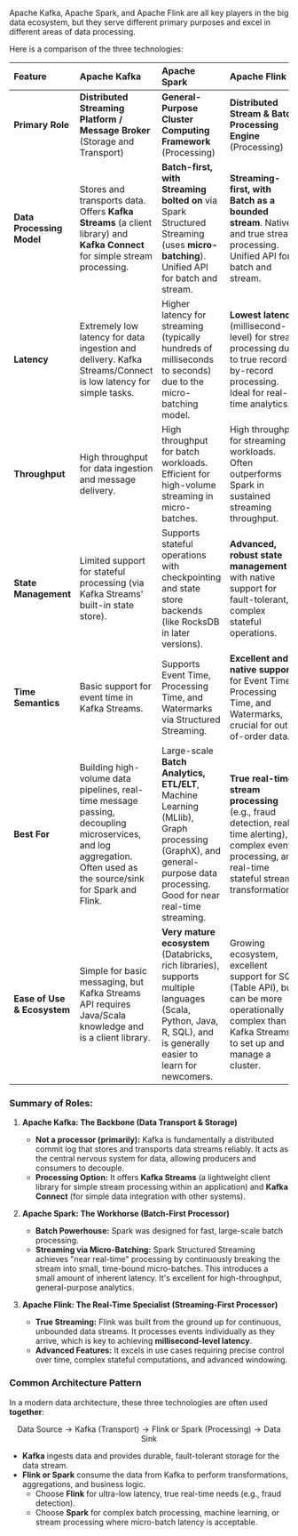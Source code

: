 Apache Kafka, Apache Spark, and Apache Flink are all key players in the big data ecosystem, but they serve different primary purposes and excel in different areas of data processing.

Here is a comparison of the three technologies:

| Feature | Apache Kafka | Apache Spark | Apache Flink |
| :--- | :--- | :--- | :--- |
| **Primary Role** | **Distributed Streaming Platform / Message Broker** (Storage and Transport) | **General-Purpose Cluster Computing Framework** (Processing) | **Distributed Stream & Batch Processing Engine** (Processing) |
| **Data Processing Model** | Stores and transports data. Offers **Kafka Streams** (a client library) and **Kafka Connect** for simple stream processing. | **Batch-first, with Streaming bolted on** via Spark Structured Streaming (uses **micro-batching**). Unified API for batch and stream. | **Streaming-first, with Batch as a bounded stream**. Native and true stream processing. Unified API for batch and stream. |
| **Latency** | Extremely low latency for data ingestion and delivery. Kafka Streams/Connect is low latency for simple tasks. | Higher latency for streaming (typically hundreds of milliseconds to seconds) due to the micro-batching model. | **Lowest latency** (millisecond-level) for stream processing due to true record-by-record processing. Ideal for real-time analytics. |
| **Throughput** | High throughput for data ingestion and message delivery. | High throughput for batch workloads. Efficient for high-volume streaming in micro-batches. | High throughput for streaming workloads. Often outperforms Spark in sustained streaming throughput. |
| **State Management** | Limited support for stateful processing (via Kafka Streams' built-in state store). | Supports stateful operations with checkpointing and state store backends (like RocksDB in later versions). | **Advanced, robust state management** with native support for fault-tolerant, complex stateful operations. |
| **Time Semantics** | Basic support for event time in Kafka Streams. | Supports Event Time, Processing Time, and Watermarks via Structured Streaming. | **Excellent and native support** for Event Time, Processing Time, and Watermarks, crucial for out-of-order data. |
| **Best For** | Building high-volume data pipelines, real-time message passing, decoupling microservices, and log aggregation. Often used as the source/sink for Spark and Flink. | Large-scale **Batch Analytics, ETL/ELT**, Machine Learning (MLlib), Graph processing (GraphX), and general-purpose data processing. Good for near real-time streaming. | **True real-time stream processing** (e.g., fraud detection, real-time alerting), complex event processing, and real-time stateful stream transformations. |
| **Ease of Use & Ecosystem** | Simple for basic messaging, but Kafka Streams API requires Java/Scala knowledge and is a client library. | **Very mature ecosystem** (Databricks, rich libraries), supports multiple languages (Scala, Python, Java, R, SQL), and is generally easier to learn for newcomers. | Growing ecosystem, excellent support for SQL (Table API), but can be more operationally complex than Kafka Streams to set up and manage a cluster. |

### Summary of Roles:

1.  **Apache Kafka: The Backbone (Data Transport & Storage)**
    * **Not a processor (primarily):** Kafka is fundamentally a distributed commit log that stores and transports data streams reliably. It acts as the central nervous system for data, allowing producers and consumers to decouple.
    * **Processing Option:** It offers **Kafka Streams** (a lightweight client library for simple stream processing within an application) and **Kafka Connect** (for simple data integration with other systems).

2.  **Apache Spark: The Workhorse (Batch-First Processor)**
    * **Batch Powerhouse:** Spark was designed for fast, large-scale batch processing.
    * **Streaming via Micro-Batching:** Spark Structured Streaming achieves "near real-time" processing by continuously breaking the stream into small, time-bound micro-batches. This introduces a small amount of inherent latency. It's excellent for high-throughput, general-purpose analytics.

3.  **Apache Flink: The Real-Time Specialist (Streaming-First Processor)**
    * **True Streaming:** Flink was built from the ground up for continuous, unbounded data streams. It processes events individually as they arrive, which is key to achieving **millisecond-level latency**.
    * **Advanced Features:** It excels in use cases requiring precise control over time, complex stateful computations, and advanced windowing.

### Common Architecture Pattern

In a modern data architecture, these three technologies are often used **together**:

$$\text{Data Source} \rightarrow \text{Kafka (Transport)} \rightarrow \text{Flink or Spark (Processing)} \rightarrow \text{Data Sink}$$

* **Kafka** ingests data and provides durable, fault-tolerant storage for the data stream.
* **Flink or Spark** consume the data from Kafka to perform transformations, aggregations, and business logic.
    * Choose **Flink** for ultra-low latency, true real-time needs (e.g., fraud detection).
    * Choose **Spark** for complex batch processing, machine learning, or stream processing where micro-batch latency is acceptable.